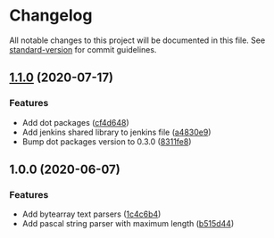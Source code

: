 # Changelog

All notable changes to this project will be documented in this file. See [standard-version](https://github.com/conventional-changelog/standard-version) for commit guidelines.

## [1.1.0](http://nas/matt/Janda.Parsers.Text/compare/1.0.0...1.1.0) (2020-07-17)


### Features

* Add dot packages ([cf4d648](http://nas/matt/Janda.Parsers.Text/commit/cf4d6483145e3a12a958db9560de9e94cc589833))
* Add jenkins shared library to jenkins file ([a4830e9](http://nas/matt/Janda.Parsers.Text/commit/a4830e967899f506d52ad2a13b659fe9d9c967e6))
* Bump dot packages version to 0.3.0 ([8311fe8](http://nas/matt/Janda.Parsers.Text/commit/8311fe8f00a985321008738027dee2a10dd9b88e))

## 1.0.0 (2020-06-07)


### Features

* Add bytearray text parsers ([1c4c6b4](http://nas/matt/Janda.Parsers.Text/commit/1c4c6b45fa1d114ac2f79c2a99e8aff20c4101d4))
* Add pascal string parser with maximum length ([b515d44](http://nas/matt/Janda.Parsers.Text/commit/b515d447ff92972a52a6cdb25e996f107bc900e2))
